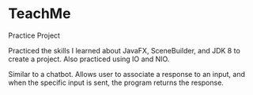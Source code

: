 # TeachMe
Practice Project

Practiced the skills I learned about JavaFX, SceneBuilder, and JDK 8 to create a project.
Also practiced using IO and NIO.

Similar to a chatbot. Allows user to associate a response to an input, and when the specific input is sent, the program returns the
response.
